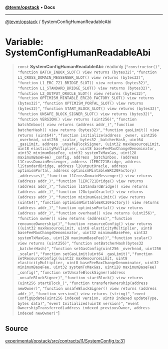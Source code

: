 [**@tevm/opstack**](../README.md) • **Docs**

***

[@tevm/opstack](../globals.md) / SystemConfigHumanReadableAbi

# Variable: SystemConfigHumanReadableAbi

> `const` **SystemConfigHumanReadableAbi**: readonly [`"constructor()"`, `"function BATCH_INBOX_SLOT() view returns (bytes32)"`, `"function L1_CROSS_DOMAIN_MESSENGER_SLOT() view returns (bytes32)"`, `"function L1_ERC_721_BRIDGE_SLOT() view returns (bytes32)"`, `"function L1_STANDARD_BRIDGE_SLOT() view returns (bytes32)"`, `"function L2_OUTPUT_ORACLE_SLOT() view returns (bytes32)"`, `"function OPTIMISM_MINTABLE_ERC20_FACTORY_SLOT() view returns (bytes32)"`, `"function OPTIMISM_PORTAL_SLOT() view returns (bytes32)"`, `"function START_BLOCK_SLOT() view returns (bytes32)"`, `"function UNSAFE_BLOCK_SIGNER_SLOT() view returns (bytes32)"`, `"function VERSION() view returns (uint256)"`, `"function batchInbox() view returns (address addr_)"`, `"function batcherHash() view returns (bytes32)"`, `"function gasLimit() view returns (uint64)"`, `"function initialize(address _owner, uint256 _overhead, uint256 _scalar, bytes32 _batcherHash, uint64 _gasLimit, address _unsafeBlockSigner, (uint32 maxResourceLimit, uint8 elasticityMultiplier, uint8 baseFeeMaxChangeDenominator, uint32 minimumBaseFee, uint32 systemTxMaxGas, uint128 maximumBaseFee) _config, address _batchInbox, (address l1CrossDomainMessenger, address l1ERC721Bridge, address l1StandardBridge, address l2OutputOracle, address optimismPortal, address optimismMintableERC20Factory) _addresses)"`, `"function l1CrossDomainMessenger() view returns (address addr_)"`, `"function l1ERC721Bridge() view returns (address addr_)"`, `"function l1StandardBridge() view returns (address addr_)"`, `"function l2OutputOracle() view returns (address addr_)"`, `"function minimumGasLimit() view returns (uint64)"`, `"function optimismMintableERC20Factory() view returns (address addr_)"`, `"function optimismPortal() view returns (address addr_)"`, `"function overhead() view returns (uint256)"`, `"function owner() view returns (address)"`, `"function renounceOwnership()"`, `"function resourceConfig() view returns ((uint32 maxResourceLimit, uint8 elasticityMultiplier, uint8 baseFeeMaxChangeDenominator, uint32 minimumBaseFee, uint32 systemTxMaxGas, uint128 maximumBaseFee))"`, `"function scalar() view returns (uint256)"`, `"function setBatcherHash(bytes32 _batcherHash)"`, `"function setGasConfig(uint256 _overhead, uint256 _scalar)"`, `"function setGasLimit(uint64 _gasLimit)"`, `"function setResourceConfig((uint32 maxResourceLimit, uint8 elasticityMultiplier, uint8 baseFeeMaxChangeDenominator, uint32 minimumBaseFee, uint32 systemTxMaxGas, uint128 maximumBaseFee) _config)"`, `"function setUnsafeBlockSigner(address _unsafeBlockSigner)"`, `"function startBlock() view returns (uint256 startBlock_)"`, `"function transferOwnership(address newOwner)"`, `"function unsafeBlockSigner() view returns (address addr_)"`, `"function version() view returns (string)"`, `"event ConfigUpdate(uint256 indexed version, uint8 indexed updateType, bytes data)"`, `"event Initialized(uint8 version)"`, `"event OwnershipTransferred(address indexed previousOwner, address indexed newOwner)"`]

## Source

[experimental/opstack/src/contracts/l1/SystemConfig.ts:31](https://github.com/evmts/tevm-monorepo/blob/main/experimental/opstack/src/contracts/l1/SystemConfig.ts#L31)
